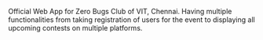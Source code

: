 Official Web App for Zero Bugs Club of VIT, Chennai. Having multiple functionalities from taking registration of users for the event to displaying all upcoming contests on multiple platforms.
